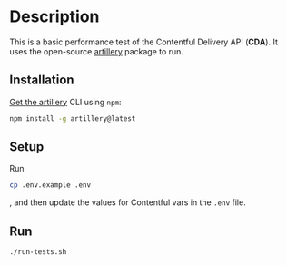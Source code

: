 # Description

This is a basic performance test of the Contentful Delivery API (**CDA**).
It uses the open-source [artillery](https://www.artillery.io) package to run.

## Installation

[Get the artillery](https://www.artillery.io/docs/get-started/get-artillery) CLI using `npm`:

```sh
npm install -g artillery@latest
```

## Setup

Run

```sh
cp .env.example .env
```

, and then update the values for Contentful vars in the `.env` file.

## Run

```sh
./run-tests.sh
```
